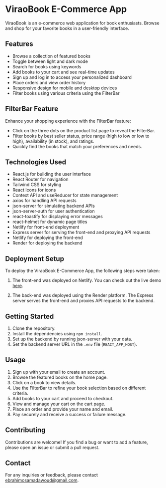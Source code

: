 # ViraoBook E-Commerce App

ViraoBook is an e-commerce web application for book enthusiasts. Browse and shop for your favorite books in a user-friendly interface.

## Features

- Browse a collection of featured books
- Toggle between light and dark mode
- Search for books using keywords
- Add books to your cart and see real-time updates
- Sign up and log in to access your personalized dashboard
- Place orders and view order history
- Responsive design for mobile and desktop devices
- Filter books using various criteria using the FilterBar

## FilterBar Feature

Enhance your shopping experience with the FilterBar feature:

- Click on the three dots on the product list page to reveal the FilterBar.
- Filter books by best seller status, price range (high to low or low to high), availability (in stock), and ratings.
- Quickly find the books that match your preferences and needs.

## Technologies Used

- React.js for building the user interface
- React Router for navigation
- Tailwind CSS for styling
- React Icons for icons
- Context API and useReducer for state management
- axios for handling API requests
- json-server for simulating backend APIs
- json-server-auth for user authentication
- react-toastify for displaying error messages
- react-helmet for dynamic page titles
- Netlify for front-end deployment
- Express server for serving the front-end and proxying API requests
- Netlify for deploying the front-end
- Render for deploying the backend

## Deployment Setup

To deploy the ViraoBook E-Commerce App, the following steps were taken:

1. The front-end was deployed on Netlify. You can check out the live demo [here](https://viarostore.netlify.app/).

2. The back-end was deployed using the Render platform. The Express server serves the front-end and proxies API requests to the backend.

## Getting Started

1. Clone the repository.
2. Install the dependencies using `npm install`.
3. Set up the backend by running json-server with your data.
4. Set the backend server URL in the `.env` file (`REACT_APP_HOST`).

## Usage

1. Sign up with your email to create an account.
2. Browse the featured books on the home page.
3. Click on a book to view details.
4. Use the FilterBar to refine your book selection based on different criteria.
5. Add books to your cart and proceed to checkout.
6. View and manage your cart on the cart page.
7. Place an order and provide your name and email.
8. Pay securely and receive a success or failure message.

## Contributing

Contributions are welcome! If you find a bug or want to add a feature, please open an issue or submit a pull request.

## Contact

For any inquiries or feedback, please contact [ebrahimosamadawoud@gmail.com](mailto:ebrahimosamadawoud@gmail.com).
